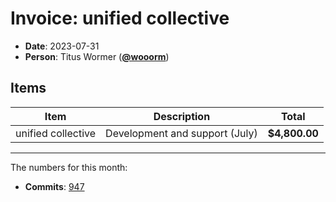 # Invoice: unified collective

*   **Date**: 2023-07-31
*   **Person**: Titus Wormer ([**@wooorm**](https://github.com/wooorm))

## Items

| Item               | Description                    | Total         |
| ------------------ | ------------------------------ | ------------- |
| unified collective | Development and support (July) | **$4,800.00** |

***

The numbers for this month:

*   **Commits**: [947](https://github.com/search?q=author%3Awooorm+committer-date%3A%222023-06-30..2023-07-31%22\&type=commits)
